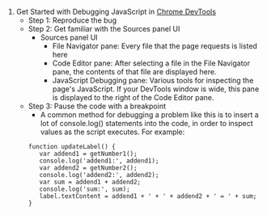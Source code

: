 1. Get Started with Debugging JavaScript in [Chrome DevTools](https://developers.google.com/web/tools/chrome-devtools/javascript/)
   - Step 1: Reproduce the bug
   - Step 2: Get familiar with the Sources panel UI
     - Sources panel UI
       - File Navigator pane: Every file that the page requests is listed here
       - Code Editor pane: After selecting a file in the File Navigator pane, the contents of that file are displayed here.
       - JavaScript Debugging pane: Various tools for inspecting the page's JavaScript. If your DevTools window is wide, this pane is displayed to the right of the Code Editor pane.
    - Step 3: Pause the code with a breakpoint
       - A common method for debugging a problem like this is to insert a lot of console.log() statements into the code, in order to inspect values as the script executes. For example:
       ```
       function updateLabel() {
          var addend1 = getNumber1();
          console.log('addend1:', addend1);
          var addend2 = getNumber2();
          console.log('addend2:', addend2);
          var sum = addend1 + addend2;
          console.log('sum:', sum);
          label.textContent = addend1 + ' + ' + addend2 + ' = ' + sum;
       }
       ```
